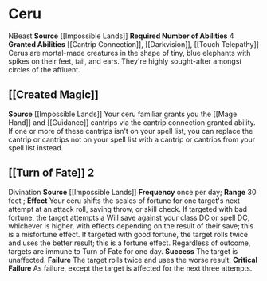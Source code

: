 ﻿---
id: '22'
name: Ceru
source: '[[DATABASE/source/Impossible Lands|Impossible Lands]]'
trait: null

---
# Ceru

<span class="trait-alignment item-trait">N</span><span class="item-trait">Beast</span>
**Source** [[Impossible Lands]]
**Required Number of Abilities** 4
**Granted Abilities** [[Cantrip Connection]], [[Darkvision]], [[Touch Telepathy]]
Cerus are mortal-made creatures in the shape of tiny, blue elephants with spikes on their feet, tail, and ears. They're highly sought-after amongst circles of the affluent.

## [[Created Magic]]

**Source** [[Impossible Lands]]
Your ceru familiar grants you the [[Mage Hand]] and [[Guidance]] cantrips via the cantrip connection granted ability. If one or more of these cantrips isn't on your spell list, you can replace the cantrip or cantrips not on your spell list with a cantrip or cantrips from your spell list instead.

## [[Turn of Fate]] <span class="action-icon">2</span>

<span class="item-trait">Divination</span>
**Source** [[Impossible Lands]]
**Frequency** once per day; **Range** 30 feet ; **Effect** Your ceru shifts the scales of fortune for one target's next attempt at an attack roll, saving throw, or skill check. If targeted with bad fortune, the target attempts a Will save against your class DC or spell DC, whichever is higher, with effects depending on the result of their save; this is a misfortune effect. If targeted with good fortune, the target rolls twice and uses the better result; this is a fortune effect. Regardless of outcome, targets are immune to Turn of Fate for one day.
**Success** The target is unaffected.
**Failure** The target rolls twice and uses the worse result.
**Critical Failure** As failure, except the target is affected for the next three attempts.